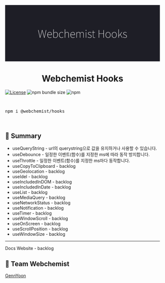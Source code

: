 <img src="./images/banner.jpg" alt="webchemist hooks" align="center" />

<br />
<div align="center">
  <h1>Webchemist Hooks</h1>
</div>

<!-- Badges -->

[![License](https://badgen.net/badge/License/MIT/blue)](https://github.com/WebchemistCorp/hooks/LICENSE)
![npm bundle size](https://img.shields.io/bundlephobia/minzip/@webchemist/hooks)
![npm](https://img.shields.io/npm/v/@webchemist/hooks)

<!-- ALL-CONTRIBUTORS-BADGE:START - Do not remove or modify this section -->
<!-- ALL-CONTRIBUTORS-BADGE:END -->

<br />
<pre>npm i @webchemist/hooks</pre>
<br />

## 📖 Summary

- useQueryString - url의 querystring으로 값을 유지하거나 사용할 수 있습니다.
- useDebounce - 일정한 이벤트(함수)를 지정한 ms에 따라 동작 방지합니다.
- useThrottle - 일정한 이벤트(함수)를 지정한 ms마다 동작합니다.
- useCopyToClipboard - backlog
- useGeolocation - backlog
- useIdel - backlog
- useIncludedInDOM - backlog
- useIncludedInDate - backlog
- useList - backlog
- useMediaQuery - backlog
- useNetworkStatus - backlog
- useNotification - backlog
- useTimer - backlog
- useWindowScroll - backlog
- useOnScreen - backlog
- useScrollPosition - backlog
- useWindowSize - backlog

---

Docs Website - backlog

## 👤 Team Webchemist

[GennYoon](https://portfolio.gennyoon.net)

<!-- HOOKS:START -->

<!-- HOOKS:END -->
